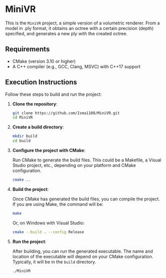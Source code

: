 # MiniVR

This is the `MiniVR` project, a simple version of a volumetric renderer.
From a model in .ply format, it obtains an octree with a certain precision (depth) specified, and generates a new ply with the created octree.


## Requirements

- CMake (version 3.10 or higher)
- A C++ compiler (e.g., GCC, Clang, MSVC) with C++17 support


## Execution Instructions

Follow these steps to build and run the project:

1. **Clone the repository**:

    ```bash
    git clone https://github.com/Isma1108/MiniVR.git
    cd MiniVR
    ```

2. **Create a build directory**:

    ```bash
    mkdir build
    cd build
    ```

3. **Configure the project with CMake**:

    Run CMake to generate the build files. This could be a Makefile, a Visual Studio project, etc., depending on your platform and CMake configuration.

    ```bash
    cmake ..
    ```

4. **Build the project**:

    Once CMake has generated the build files, you can compile the project. If you are using Make, the command will be:

    ```bash
    make
    ```

    Or, on Windows with Visual Studio:

    ```bash
    cmake --build . --config Release
    ```

5. **Run the project**:

    After building, you can run the generated executable. The name and location of the executable will depend on your CMake configuration. Typically, it will be in the `build` directory.

    ```bash
    ./MiniVR
    ```
